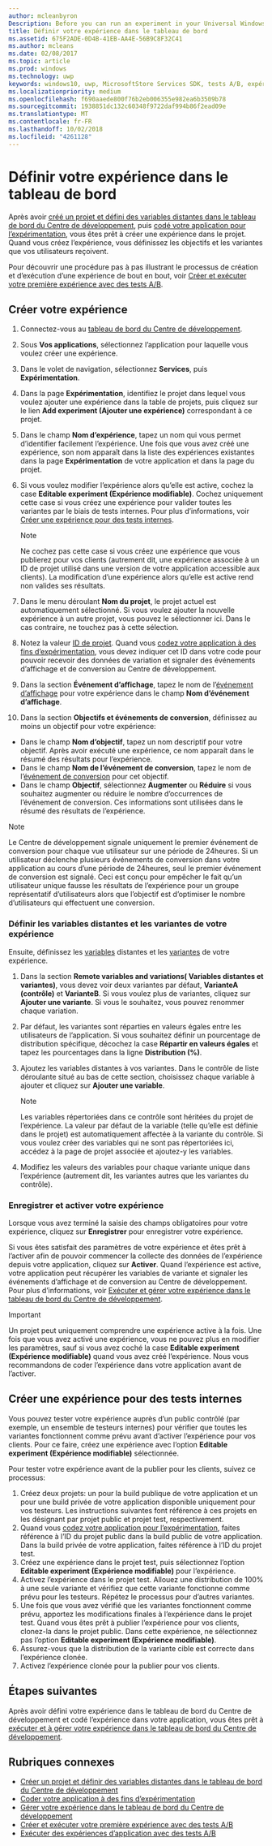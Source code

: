```yaml
---
author: mcleanbyron
Description: Before you can run an experiment in your Universal Windows Platform (UWP) app with A/B testing, you must define your experiment in the Dev Center dashboard.
title: Définir votre expérience dans le tableau de bord
ms.assetid: 675F2ADE-0D4B-41EB-AA4E-56B9C8F32C41
ms.author: mcleans
ms.date: 02/08/2017
ms.topic: article
ms.prod: windows
ms.technology: uwp
keywords: windows10, uwp, MicrosoftStore Services SDK, tests A/B, expériences
ms.localizationpriority: medium
ms.openlocfilehash: f690aaede800f76b2eb006355e982ea6b3509b78
ms.sourcegitcommit: 1938851dc132c60348f9722daf994b86f2ead09e
ms.translationtype: MT
ms.contentlocale: fr-FR
ms.lasthandoff: 10/02/2018
ms.locfileid: "4261128"
---
```

# <a name="define-your-experiment-in-the-dashboard"></a>Définir votre expérience dans le tableau de bord

Après avoir [créé un projet et défini des variables distantes dans le tableau de bord du Centre de développement](create-a-project-and-define-remote-variables-in-the-dev-center-dashboard.md), puis [codé votre application pour l’expérimentation](code-your-experiment-in-your-app.md), vous êtes prêt à créer une expérience dans le projet. Quand vous créez l’expérience, vous définissez les objectifs et les variantes que vos utilisateurs reçoivent.

Pour découvrir une procédure pas à pas illustrant le processus de création et d’exécution d’une expérience de bout en bout, voir [Créer et exécuter votre première expérience avec des tests A/B](create-and-run-your-first-experiment-with-a-b-testing.md).

<span id="get-an-api-key" />
<span id="create-an-experiment" />

## <a name="create-your-experiment"></a>Créer votre expérience

1. Connectez-vous au [tableau de bord du Centre de développement](https://dev.windows.com/overview).
2. Sous **Vos applications**, sélectionnez l’application pour laquelle vous voulez créer une expérience.
3. Dans le volet de navigation, sélectionnez **Services**, puis **Expérimentation**.
4. Dans la page **Expérimentation**, identifiez le projet dans lequel vous voulez ajouter une expérience dans la table de projets, puis cliquez sur le lien **Add experiment (Ajouter une expérience)** correspondant à ce projet.
5. Dans le champ **Nom d’expérience**, tapez un nom qui vous permet d’identifier facilement l’expérience. Une fois que vous avez créé une expérience, son nom apparaît dans la liste des expériences existantes dans la page **Expérimentation** de votre application et dans la page du projet.
6. Si vous voulez modifier l’expérience alors qu’elle est active, cochez la case **Editable experiment (Expérience modifiable)**. Cochez uniquement cette case si vous créez une expérience pour valider toutes les variantes par le biais de tests internes. Pour plus d’informations, voir [Créer une expérience pour des tests internes](define-your-experiment-in-the-dev-center-dashboard.md#test_experiments).
    > [!NOTE]
    > Ne cochez pas cette case si vous créez une expérience que vous publierez pour vos clients (autrement dit, une expérience associée à un ID de projet utilisé dans une version de votre application accessible aux clients). La modification d’une expérience alors qu’elle est active rend non valides ses résultats.

7. Dans le menu déroulant **Nom du projet**, le projet actuel est automatiquement sélectionné. Si vous voulez ajouter la nouvelle expérience à un autre projet, vous pouvez le sélectionner ici. Dans le cas contraire, ne touchez pas à cette sélection.
8.   Notez la valeur [ID de projet](run-app-experiments-with-a-b-testing.md#terms). Quand vous [codez votre application à des fins d’expérimentation](code-your-experiment-in-your-app.md), vous devez indiquer cet ID dans votre code pour pouvoir recevoir des données de variation et signaler des événements d’affichage et de conversion au Centre de développement.
9. Dans la section **Événement d’affichage**, tapez le nom de l’[événement d’affichage](run-app-experiments-with-a-b-testing.md#terms) pour votre expérience dans le champ **Nom d’événement d’affichage**.
10. Dans la section **Objectifs et événements de conversion**, définissez au moins un objectif pour votre expérience:
  * Dans le champ **Nom d’objectif**, tapez un nom descriptif pour votre objectif. Après avoir exécuté une expérience, ce nom apparaît dans le résumé des résultats pour l’expérience.
  * Dans le champ **Nom de l’événement de conversion**, tapez le nom de l’[événement de conversion](run-app-experiments-with-a-b-testing.md#terms) pour cet objectif.
  * Dans le champ **Objectif**, sélectionnez **Augmenter** ou **Réduire** si vous souhaitez augmenter ou réduire le nombre d’occurrences de l’événement de conversion. Ces informations sont utilisées dans le résumé des résultats de l’expérience.

> [!NOTE]
> Le Centre de développement signale uniquement le premier événement de conversion pour chaque vue utilisateur sur une période de 24heures. Si un utilisateur déclenche plusieurs événements de conversion dans votre application au cours d’une période de 24heures, seul le premier événement de conversion est signalé. Ceci est conçu pour empêcher le fait qu’un utilisateur unique fausse les résultats de l’expérience pour un groupe représentatif d’utilisateurs alors que l’objectif est d’optimiser le nombre d’utilisateurs qui effectuent une conversion.

<span id="define-the-variations-and-settings-for-the-experiment" />

### <a name="define-the-remote-variables-and-variations-for-your-experiment"></a>Définir les variables distantes et les variantes de votre expérience

Ensuite, définissez les [variables](run-app-experiments-with-a-b-testing.md#terms) distantes et les [variantes](run-app-experiments-with-a-b-testing.md#terms) de votre expérience.

1. Dans la section **Remote variables and variations( Variables distantes et variantes)**, vous devez voir deux variantes par défaut, **VarianteA (contrôle)** et **VarianteB**. Si vous voulez plus de variantes, cliquez sur **Ajouter une variante**. Si vous le souhaitez, vous pouvez renommer chaque variation.
2. Par défaut, les variantes sont réparties en valeurs égales entre les utilisateurs de l’application. Si vous souhaitez définir un pourcentage de distribution spécifique, décochez la case **Répartir en valeurs égales** et tapez les pourcentages dans la ligne **Distribution (%)**.
3. Ajoutez les variables distantes à vos variantes. Dans le contrôle de liste déroulante situé au bas de cette section, choisissez chaque variable à ajouter et cliquez sur **Ajouter une variable**.
    > [!NOTE]
    > Les variables répertoriées dans ce contrôle sont héritées du projet de l’expérience. La valeur par défaut de la variable (telle qu’elle est définie dans le projet) est automatiquement affectée à la variante du contrôle. Si vous voulez créer des variables qui ne sont pas répertoriées ici, accédez à la page de projet associée et ajoutez-y les variables.

4. Modifiez les valeurs des variables pour chaque variante unique dans l’expérience (autrement dit, les variantes autres que les variantes du contrôle).

<span id="save-and-activate-your-experiment" />

### <a name="save-and-activate-your-experiment"></a>Enregistrer et activer votre expérience

Lorsque vous avez terminé la saisie des champs obligatoires pour votre expérience, cliquez sur **Enregistrer** pour enregistrer votre expérience.

Si vous êtes satisfait des paramètres de votre expérience et êtes prêt à l’activer afin de pouvoir commencer la collecte des données de l’expérience depuis votre application, cliquez sur **Activer**. Quand l’expérience est active, votre application peut récupérer les variables de variante et signaler les événements d’affichage et de conversion au Centre de développement. Pour plus d’informations, voir [Exécuter et gérer votre expérience dans le tableau de bord du Centre de développement](manage-your-experiment.md).

> [!IMPORTANT]
> Un projet peut uniquement comprendre une expérience active à la fois. Une fois que vous avez activé une expérience, vous ne pouvez plus en modifier les paramètres, sauf si vous avez coché la case **Editable experiment (Expérience modifiable)** quand vous avez créé l’expérience. Nous vous recommandons de coder l’expérience dans votre application avant de l’activer.

<span id="test_experiments"/>

## <a name="create-an-experiment-for-internal-testing"></a>Créer une expérience pour des tests internes

Vous pouvez tester votre expérience auprès d’un public contrôlé (par exemple, un ensemble de testeurs internes) pour vérifier que toutes les variantes fonctionnent comme prévu avant d’activer l’expérience pour vos clients. Pour ce faire, créez une expérience avec l’option **Editable experiment (Expérience modifiable)** sélectionnée.

Pour tester votre expérience avant de la publier pour les clients, suivez ce processus:

1. Créez deux projets: un pour la build publique de votre application et un pour une build privée de votre application disponible uniquement pour vos testeurs. Les instructions suivantes font référence à ces projets en les désignant par projet public et projet test, respectivement.
2. Quand vous [codez votre application pour l’expérimentation](code-your-experiment-in-your-app.md), faites référence à l’ID du projet public dans la build public de votre application. Dans la build privée de votre application, faites référence à l’ID du projet test.
3. Créez une expérience dans le projet test, puis sélectionnez l’option **Editable experiment (Expérience modifiable)** pour l’expérience.
4. Activez l’expérience dans le projet test. Allouez une distribution de 100% à une seule variante et vérifiez que cette variante fonctionne comme prévu pour les testeurs. Répétez le processus pour d’autres variantes.
5. Une fois que vous avez vérifié que les variantes fonctionnent comme prévu, apportez les modifications finales à l’expérience dans le projet test. Quand vous êtes prêt à publier l’expérience pour vos clients, clonez-la dans le projet public. Dans cette expérience, ne sélectionnez pas l’option **Editable experiment (Expérience modifiable)**.
4. Assurez-vous que la distribution de la variante cible est correcte dans l’expérience clonée.
5. Activez l’expérience clonée pour la publier pour vos clients.

## <a name="next-steps"></a>Étapes suivantes

Après avoir défini votre expérience dans le tableau de bord du Centre de développement et codé l’expérience dans votre application, vous êtes prêt à [exécuter et à gérer votre expérience dans le tableau de bord du Centre de développement](manage-your-experiment.md).

## <a name="related-topics"></a>Rubriques connexes

* [Créer un projet et définir des variables distantes dans le tableau de bord du Centre de développement](create-a-project-and-define-remote-variables-in-the-dev-center-dashboard.md)
* [Coder votre application à des fins d’expérimentation](code-your-experiment-in-your-app.md)
* [Gérer votre expérience dans le tableau de bord du Centre de développement](manage-your-experiment.md)
* [Créer et exécuter votre première expérience avec des tests A/B](create-and-run-your-first-experiment-with-a-b-testing.md)
* [Exécuter des expériences d’application avec des tests A/B](run-app-experiments-with-a-b-testing.md)
